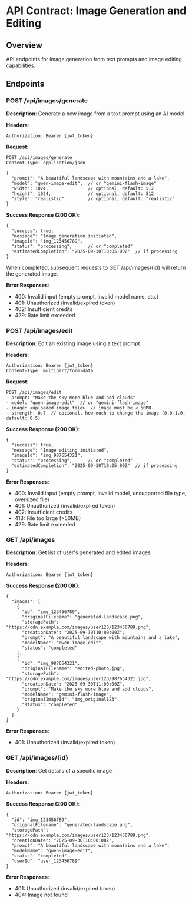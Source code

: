 # API Contract: Image Generation and Editing

## Overview
API endpoints for image generation from text prompts and image editing capabilities.

## Endpoints

### POST /api/images/generate
**Description**: Generate a new image from a text prompt using an AI model

**Headers**:
```
Authorization: Bearer {jwt_token}
```

**Request**:
```
POST /api/images/generate
Content-Type: application/json

{
  "prompt": "A beautiful landscape with mountains and a lake",
  "model": "qwen-image-edit",  // or "gemini-flash-image"
  "width": 1024,               // optional, default: 512
  "height": 1024,              // optional, default: 512
  "style": "realistic"         // optional, default: "realistic"
}
```

**Success Response (200 OK)**:
```
{
  "success": true,
  "message": "Image generation initiated",
  "imageId": "img_123456789",
  "status": "processing",      // or "completed"
  "estimatedCompletion": "2025-09-30T10:05:00Z"  // if processing
}
```

When completed, subsequent requests to GET /api/images/{id} will return the generated image.

**Error Responses**:
- 400: Invalid input (empty prompt, invalid model name, etc.)
- 401: Unauthorized (invalid/expired token)
- 402: Insufficient credits
- 429: Rate limit exceeded

### POST /api/images/edit
**Description**: Edit an existing image using a text prompt

**Headers**:
```
Authorization: Bearer {jwt_token}
Content-Type: multipart/form-data
```

**Request**:
```
POST /api/images/edit
- prompt: "Make the sky more blue and add clouds"
- model: "qwen-image-edit"  // or "gemini-flash-image"
- image: <uploaded_image_file>  // image must be < 50MB
- strength: 0.7  // optional, how much to change the image (0.0-1.0, default: 0.5)
```

**Success Response (200 OK)**:
```
{
  "success": true,
  "message": "Image editing initiated",
  "imageId": "img_987654321",
  "status": "processing",      // or "completed"
  "estimatedCompletion": "2025-09-30T10:05:00Z"  // if processing
}
```

**Error Responses**:
- 400: Invalid input (empty prompt, invalid model, unsupported file type, oversized file)
- 401: Unauthorized (invalid/expired token)
- 402: Insufficient credits
- 413: File too large (>50MB)
- 429: Rate limit exceeded

### GET /api/images
**Description**: Get list of user's generated and edited images

**Headers**:
```
Authorization: Bearer {jwt_token}
```

**Success Response (200 OK)**:
```
{
  "images": [
    {
      "id": "img_123456789",
      "originalFilename": "generated-landscape.png",
      "storagePath": "https://cdn.example.com/images/user123/123456789.png",
      "creationDate": "2025-09-30T10:00:00Z",
      "prompt": "A beautiful landscape with mountains and a lake",
      "modelName": "qwen-image-edit",
      "status": "completed"
    },
    {
      "id": "img_987654321",
      "originalFilename": "edited-photo.jpg",
      "storagePath": "https://cdn.example.com/images/user123/987654321.jpg",
      "creationDate": "2025-09-30T11:00:00Z",
      "prompt": "Make the sky more blue and add clouds",
      "modelName": "gemini-flash-image",
      "originalImageId": "img_original123",
      "status": "completed"
    }
  ]
}
```

**Error Responses**:
- 401: Unauthorized (invalid/expired token)

### GET /api/images/{id}
**Description**: Get details of a specific image

**Headers**:
```
Authorization: Bearer {jwt_token}
```

**Success Response (200 OK)**:
```
{
  "id": "img_123456789",
  "originalFilename": "generated-landscape.png",
  "storagePath": "https://cdn.example.com/images/user123/123456789.png",
  "creationDate": "2025-09-30T10:00:00Z",
  "prompt": "A beautiful landscape with mountains and a lake",
  "modelName": "qwen-image-edit",
  "status": "completed",
  "userId": "user_123456789"
}
```

**Error Responses**:
- 401: Unauthorized (invalid/expired token)
- 404: Image not found